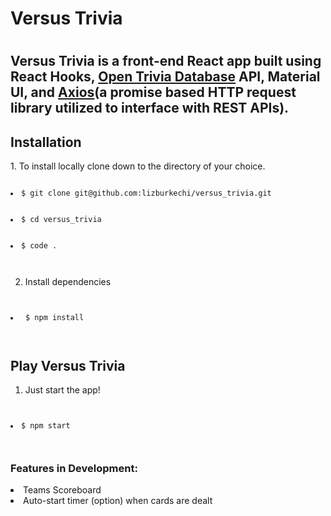 <h1>Versus Trivia<h1>

<h2>Versus Trivia is a front-end React app built using React Hooks, <a href="https://opentdb.com/">Open Trivia Database</a> API, Material UI, and <a href="https://axios-http.com/docs/intro">Axios</a>(a promise based HTTP request library utilized to interface with REST APIs).</h2>

  <h2>Installation</h2>
  1. To install locally clone down to the directory of your choice.
  <br/>
  <code>
  <li>$ git clone git@github.com:lizburkechi/versus_trivia.git</li>
  <li>$ cd versus_trivia</li>
  <li>$ code . </li>
  </code>
  
  2. Install dependencies
  <code>
    <li> $ npm install </li>
  </code>
  
  <h2>Play Versus Trivia</h2>
  
  1. Just start the app!
  <code>
    <li>$ npm start</li>
  </code>

  <h3>Features in Development:</h3>
  <li>Teams Scoreboard</li>
  <li>Auto-start timer (option) when cards are dealt</li>




